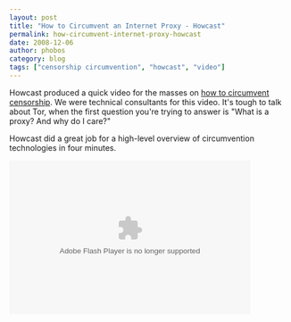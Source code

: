 ```yaml
---
layout: post
title: "How to Circumvent an Internet Proxy - Howcast"
permalink: how-circumvent-internet-proxy-howcast
date: 2008-12-06
author: phobos
category: blog
tags: ["censorship circumvention", "howcast", "video"]
---
```


Howcast produced a quick video for the masses on [how to circumvent censorship](http://www.howcast.com/videos/90601-How-To-Circumvent-an-Internet-Proxy). We were technical consultants for this video. It's tough to talk about Tor, when the first question you're trying to answer is "What is a proxy? And why do I care?"

Howcast did a great job for a high-level overview of circumvention technologies in four minutes.

<object width="432" height="276" classid="clsid:D27CDB6E-AE6D-11cf-96B8-444553540000" id="howcastplayer"><param name="movie" value="http://www.howcast.com/flash/howcast_player.swf?file=90601&amp;theme=black">
<param name="allowFullScreen" value="false">
<param name="allowScriptAccess" value="always">
<embed src="http://www.howcast.com/flash/howcast_player.swf?file=90601&amp;theme=black" type="application/x-shockwave-flash" width="432" height="276" allowfullscreen="false" allowscriptaccess="always"></embed></object>
